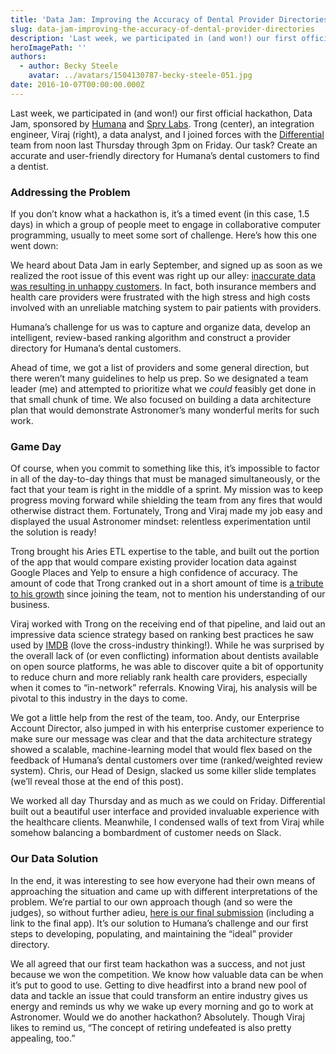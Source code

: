 ```yaml
---
title: 'Data Jam: Improving the Accuracy of Dental Provider Directories'
slug: data-jam-improving-the-accuracy-of-dental-provider-directories
description: 'Last week, we participated in (and won!) our first official hackathon, Data Jam, sponsored by Humana and Spry Labs.'
heroImagePath: ''
authors:
  - author: Becky Steele
    avatar: ../avatars/1504130787-becky-steele-051.jpg
date: 2016-10-07T00:00:00.000Z
---
```


Last week, we participated in (and won!) our first official hackathon, Data Jam, sponsored by [Humana](https://www.humana.com/) and [Spry Labs](https://www.sprylabs.co/). Trong (center), an integration engineer, Viraj (right), a data analyst, and I joined forces with the [Differential](https://differential.com/) team from noon last Thursday through 3pm on Friday. Our task? Create an accurate and user-friendly directory for Humana’s dental customers to find a dentist.

### Addressing&nbsp;the Problem

If you don’t know what a hackathon is, it’s a timed event (in this case, 1.5 days) in which a group of people meet to engage in collaborative computer programming, usually to meet some sort of challenge. Here’s how this one went down:

We heard about Data Jam in early September, and signed up as soon as we realized the root issue of this event was right up our alley: [inaccurate data was resulting in unhappy customers](https://www.the-hackfest.com/events/data-jam---presented-humana/). In fact, both insurance members and health care providers were frustrated with the high stress and high costs involved with an unreliable matching system to pair patients with providers.

Humana’s challenge for us was to capture and organize data, develop an intelligent, review-based ranking algorithm and construct a provider directory for Humana’s dental customers.

Ahead of time, we got a list of providers and some general direction, but there weren’t many guidelines to help us prep. So we designated a team leader (me) and attempted to prioritize what we _could_ feasibly get done in that small chunk of time. We also focused on building a data architecture plan that would demonstrate Astronomer’s many wonderful merits for such work.

### Game Day

Of course, when you commit to something like this, it’s impossible to factor in all of the day-to-day things that must be managed simultaneously, or the fact that your team is right in the middle of a sprint. My mission was to keep progress moving forward while shielding the team from any fires that would otherwise distract them. Fortunately, Trong and Viraj made my job easy and displayed the usual Astronomer mindset: relentless experimentation until the solution is ready!

Trong brought his Aries ETL expertise to the table, and built out the portion of the app that would compare existing provider location data against Google Places and Yelp to ensure a high confidence of accuracy. The amount of code that Trong cranked out in a short amount of time is [a tribute to his growth](https://www.astronomer.io/blog/trong-le-the-story-of-how-i-finally-joined-astronomer) since joining the team, not to mention his understanding of our business.

Viraj worked with Trong on the receiving end of that pipeline, and laid out an impressive data science strategy based on ranking best practices he saw used by [IMDB](https://www.imdb.com/) (love the cross-industry thinking!). While he was surprised by the overall lack of (or even conflicting) information about dentists available on open source platforms, he was able to discover quite a bit of opportunity to reduce churn and more reliably rank health care providers, especially when it comes to “in-network” referrals. Knowing Viraj, his analysis will be pivotal to this industry in the days to come.&nbsp;

We got a little help from the rest of the team, too. Andy, our Enterprise Account Director, also jumped in with his enterprise customer experience to make sure our message was clear and that the data architecture strategy showed a scalable, machine-learning model that would flex based on the feedback of Humana’s dental customers over time (ranked/weighted review system). Chris, our Head of Design, slacked us some killer slide templates (we’ll reveal those at the end of this post).

We worked all day Thursday and as much as we could on Friday. Differential built out a beautiful user interface and provided invaluable&nbsp;experience with the healthcare clients. Meanwhile,&nbsp;I condensed walls of text from Viraj while somehow balancing a bombardment of customer needs on Slack.

### Our Data Solution

In the end, it was interesting to see how everyone had their own means of approaching the situation and came up with different interpretations of the problem. We’re partial to our own approach though (and so were the judges), so without further adieu, [here is our final submission](https://docs.google.com/presentation/d/1UCqGH1yKGik5SFIorJsop49LeoLPywRP3tdA4ScoWZQ/edit?usp=sharing) (including a link to the final app). It’s our solution to Humana’s challenge and our first steps to developing, populating, and maintaining the “ideal” provider directory.

We all agreed that our first team hackathon was a success, and not just because we won the competition. We know how valuable data can be when it’s put to good to use. Getting to dive headfirst into a brand new pool of data and tackle an issue that could transform an entire industry gives us energy and reminds us why we wake up every morning and go to work at Astronomer. Would we do another hackathon? Absolutely. Though Viraj likes to remind us, “The concept of retiring undefeated is also pretty appealing, too.”

